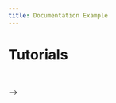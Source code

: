 ```yaml
---
title: Documentation Example
---
```


<script setup>
import Embed from './components/Embed.vue'
</script>

# Tutorials
<br/>

<Embed  url="https://memphis.dev/blog/connect-memphis-as-an-argo-event-source/"/>

<Embed  url="https://memphis.dev/blog/supabase-cdc-webhooks-to-memphis-rest-gateway/"/> -->

<Embed  url="https://dev.to/obumnwabude/how-to-build-a-real-time-app-with-nestjs-and-memphis-broker-27fm"/>

<Embed url="https://memphis.dev/blog/how-to-integrate-posthog-with-memphis-dev/"/> 

<Embed url="https://memphis.dev/blog/part-1-integrating-debezium-server-and-memphis-dev-for-streaming-change-data-capture-cdc-events/"/>

<Embed  url="https://memphis.dev/blog/part-2-change-data-capture-cdc-for-mongodb-with-debezium-and-memphis-dev/"/>
